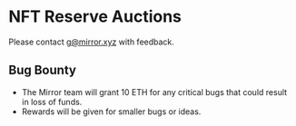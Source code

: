 # NFT Reserve Auctions

Please contact g@mirror.xyz with feedback.

## Bug Bounty

- The Mirror team will grant 10 ETH for any critical bugs that could result in loss of funds.
- Rewards will be given for smaller bugs or ideas.
